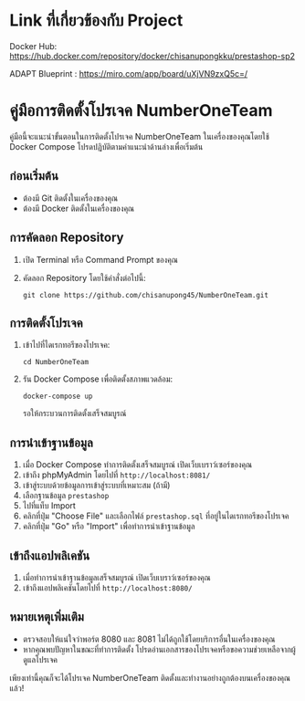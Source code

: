 # Link ที่เกี่ยวข้องกับ Project

Docker Hub: https://hub.docker.com/repository/docker/chisanupongkku/prestashop-sp2

ADAPT Blueprint : https://miro.com/app/board/uXjVN9zxQ5c=/

# คู่มือการติดตั้งโปรเจค NumberOneTeam

คู่มือนี้จะแนะนำขั้นตอนในการติดตั้งโปรเจค NumberOneTeam ในเครื่องของคุณโดยใช้ Docker Compose โปรดปฏิบัติตามคำแนะนำด้านล่างเพื่อเริ่มต้น

## ก่อนเริ่มต้น
- ต้องมี Git ติดตั้งในเครื่องของคุณ
- ต้องมี Docker ติดตั้งในเครื่องของคุณ

## การคัดลอก Repository
1. เปิด Terminal หรือ Command Prompt ของคุณ
2. คัดลอก Repository โดยใช้คำสั่งต่อไปนี้:

   ```
   git clone https://github.com/chisanupong45/NumberOneTeam.git
   ```

## การติดตั้งโปรเจค
1. เข้าไปที่ไดเรกทอรีของโปรเจค:

   ```
   cd NumberOneTeam
   ```

2. รัน Docker Compose เพื่อติดตั้งสภาพแวดล้อม:

   ```
   docker-compose up
   ```

   รอให้กระบวนการติดตั้งเสร็จสมบูรณ์

## การนำเข้าฐานข้อมูล
1. เมื่อ Docker Compose ทำการติดตั้งเสร็จสมบูรณ์ เปิดเว็บเบราว์เซอร์ของคุณ
2. เข้าถึง phpMyAdmin โดยไปที่ `http://localhost:8081/`
3. เข้าสู่ระบบด้วยข้อมูลการเข้าสู่ระบบที่เหมาะสม (ถ้ามี)
4. เลือกฐานข้อมูล `prestashop`
5. ไปที่แท็บ Import
6. คลิกที่ปุ่ม "Choose File" และเลือกไฟล์ `prestashop.sql` ที่อยู่ในไดเรกทอรีของโปรเจค
7. คลิกที่ปุ่ม "Go" หรือ "Import" เพื่อทำการนำเข้าฐานข้อมูล

## เข้าถึงแอปพลิเคชัน
1. เมื่อทำการนำเข้าฐานข้อมูลเสร็จสมบูรณ์ เปิดเว็บเบราว์เซอร์ของคุณ
2. เข้าถึงแอปพลิเคชันโดยไปที่ `http://localhost:8080/`

## หมายเหตุเพิ่มเติม
- ตรวจสอบให้แน่ใจว่าพอร์ต 8080 และ 8081 ไม่ได้ถูกใช้โดยบริการอื่นในเครื่องของคุณ
- หากคุณพบปัญหาในขณะที่ทำการติดตั้ง โปรดอ่านเอกสารของโปรเจคหรือขอความช่วยเหลือจากผู้ดูแลโปรเจค

เพียงเท่านี้คุณก็จะได้โปรเจค NumberOneTeam ติดตั้งและทำงานอย่างถูกต้องบนเครื่องของคุณแล้ว!
